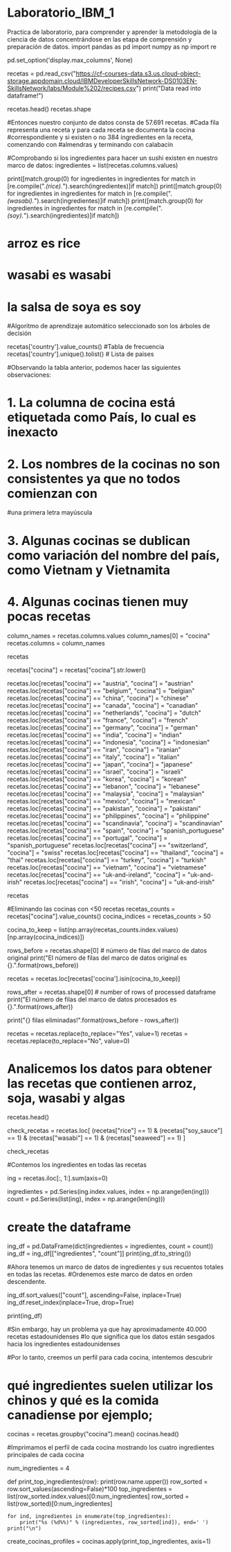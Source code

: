 # Laboratorio_IBM_1
Practica de laboratorio, para comprender y aprender la metodología de la ciencia de datos concentrándose en las etapa de comprensión y preparación de datos.
import pandas as pd
import numpy as np 
import re

pd.set_option('display.max_columns', None)

recetas = pd.read_csv("https://cf-courses-data.s3.us.cloud-object-storage.appdomain.cloud/IBMDeveloperSkillsNetwork-DS0103EN-SkillsNetwork/labs/Module%202/recipes.csv") 
print("Data read into dataframe!")

recetas.head()
recetas.shape

#Entonces nuestro conjunto de datos consta de 57.691 recetas.
#Cada fila representa una receta y para cada receta se documenta la cocina
#correspondiente y si existen o no 384 ingredientes en la receta, comenzando con
#almendras y terminando con calabacín


#Comprobando si los ingredientes para hacer un sushi existen en nuestro marco de datos:
ingredientes = list(recetas.columns.values)

print([match.group(0) for ingredientes in ingredientes for match in [re.compile(".*(rice).*").search(ingredientes)]if match])
print([match.group(0) for ingredientes in ingredientes for match in [re.compile(".*(wasabi).*").search(ingredientes)]if match])
print([match.group(0) for ingredientes in ingredientes for match in [re.compile(".*(soy).*").search(ingredientes)]if match])

# arroz es rice
# wasabi es wasabi
# la salsa de soya es soy

#Algoritmo de aprendizaje automático seleccionado son los árboles de decisión

recetas['country'].value_counts() #Tabla de frecuencia
recetas['country'].unique().tolist() # Lista de paises

#Observando la tabla anterior, podemos hacer las siguientes observaciones:
# 1. La columna de cocina está etiquetada como País, lo cual es inexacto
# 2. Los nombres de la cocinas no son consistentes ya que no todos comienzan con
#una primera letra mayúscula
# 3. Algunas cocinas se dublican como variación del nombre del país, como Vietnam y Vietnamita
# 4. Algunas cocinas tienen muy pocas recetas


column_names = recetas.columns.values
column_names[0] = "cocina"
recetas.columns = column_names

recetas

recetas["cocina"] = recetas["cocina"].str.lower()

recetas.loc[recetas["cocina"] == "austria", "cocina"] = "austrian"
recetas.loc[recetas["cocina"] == "belgium", "cocina"] = "belgian"
recetas.loc[recetas["cocina"] == "china", "cocina"] = "chinese"
recetas.loc[recetas["cocina"] == "canada", "cocina"] = "canadian"
recetas.loc[recetas["cocina"] == "netherlands", "cocina"] = "dutch"
recetas.loc[recetas["cocina"] == "france", "cocina"] = "french"
recetas.loc[recetas["cocina"] == "germany", "cocina"] = "german"
recetas.loc[recetas["cocina"] == "india", "cocina"] = "indian"
recetas.loc[recetas["cocina"] == "indonesia", "cocina"] = "indonesian"
recetas.loc[recetas["cocina"] == "iran", "cocina"] = "iranian"
recetas.loc[recetas["cocina"] == "italy", "cocina"] = "italian"
recetas.loc[recetas["cocina"] == "japan", "cocina"] = "japanese"
recetas.loc[recetas["cocina"] == "israel", "cocina"] = "israeli"
recetas.loc[recetas["cocina"] == "korea", "cocina"] = "korean"
recetas.loc[recetas["cocina"] == "lebanon", "cocina"] = "lebanese"
recetas.loc[recetas["cocina"] == "malaysia", "cocina"] = "malaysian"
recetas.loc[recetas["cocina"] == "mexico", "cocina"] = "mexican"
recetas.loc[recetas["cocina"] == "pakistan", "cocina"] = "pakistani"
recetas.loc[recetas["cocina"] == "philippines", "cocina"] = "philippine"
recetas.loc[recetas["cocina"] == "scandinavia", "cocina"] = "scandinavian"
recetas.loc[recetas["cocina"] == "spain", "cocina"] = "spanish_portuguese"
recetas.loc[recetas["cocina"] == "portugal", "cocina"] = "spanish_portuguese"
recetas.loc[recetas["cocina"] == "switzerland", "cocina"] = "swiss"
recetas.loc[recetas["cocina"] == "thailand", "cocina"] = "thai"
recetas.loc[recetas["cocina"] == "turkey", "cocina"] = "turkish"
recetas.loc[recetas["cocina"] == "vietnam", "cocina"] = "vietnamese"
recetas.loc[recetas["cocina"] == "uk-and-ireland", "cocina"] = "uk-and-irish"
recetas.loc[recetas["cocina"] == "irish", "cocina"] = "uk-and-irish"

recetas

#Eliminando las cocinas con <50 recetas
recetas_counts = recetas["cocina"].value_counts()
cocina_indices = recetas_counts > 50

cocina_to_keep = list(np.array(recetas_counts.index.values)[np.array(cocina_indices)])

rows_before = recetas.shape[0] # número de filas del marco de datos original
print("El número de filas del marco de datos original es {}.".format(rows_before))

recetas = recetas.loc[recetas['cocina'].isin(cocina_to_keep)]

rows_after = recetas.shape[0] # number of rows of processed dataframe
print("El número de filas del marco de datos procesados es {}.".format(rows_after))

print("{} filas eliminadas!".format(rows_before - rows_after))

recetas = recetas.replace(to_replace="Yes", value=1)
recetas = recetas.replace(to_replace="No", value=0)

# Analicemos los datos para obtener las recetas que contienen arroz, soja, wasabi y algas

recetas.head()

check_recetas = recetas.loc[ (recetas["rice"] == 1) &
                             (recetas["soy_sauce"] == 1) &
                             (recetas["wasabi"] == 1) &
                             (recetas["seaweed"] == 1)
                           ]

check_recetas

#Contemos los ingredientes en todas las recetas

ing = recetas.iloc[:, 1:].sum(axis=0)

ingredientes = pd.Series(ing.index.values, index = np.arange(len(ing)))
count = pd.Series(list(ing), index = np.arange(len(ing)))

# create the dataframe
ing_df = pd.DataFrame(dict(ingredientes = ingredientes, count = count))
ing_df = ing_df[["ingredientes", "count"]]
print(ing_df.to_string())

#Ahora tenemos un marco de datos de ingredientes y sus recuentos totales en todas las recetas.
#Ordenemos este marco de datos en orden descendente.

ing_df.sort_values(["count"], ascending=False, inplace=True)
ing_df.reset_index(inplace=True, drop=True)

print(ing_df)

#Sin embargo, hay un problema ya que hay aproximadamente 40.000 recetas estadounidenses
#lo que significa que los datos están sesgados hacia los ingredientes estadounidenses

#Por lo tanto, creemos un perfil para cada cocina, intentemos descubrir 
# qué ingredientes suelen utilizar los chinos y qué es la comida canadiense por ejemplo;

cocinas = recetas.groupby("cocina").mean()
cocinas.head()

#Imprimamos el perfil de cada cocina mostrando los cuatro ingredientes principales de cada cocina

num_ingredientes = 4

def print_top_ingredientes(row):
    print(row.name.upper())
    row_sorted = row.sort_values(ascending=False)*100
    top_ingredientes = list(row_sorted.index.values)[0:num_ingredientes]
    row_sorted = list(row_sorted)[0:num_ingredientes]

    for ind, ingredientes in enumerate(top_ingredientes):
        print("%s (%d%%)" % (ingredientes, row_sorted[ind]), end=' ')
    print("\n")

create_cocinas_profiles = cocinas.apply(print_top_ingredientes, axis=1)
